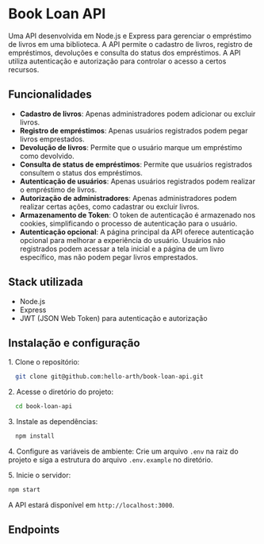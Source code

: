 # Book Loan API

Uma API desenvolvida em Node.js e Express para gerenciar o empréstimo de livros em uma biblioteca. A API permite o cadastro de livros, registro de empréstimos, devoluções e consulta do status dos empréstimos. A API utiliza autenticação e autorização para controlar o acesso a certos recursos.

## Funcionalidades

- **Cadastro de livros**: Apenas administradores podem adicionar ou excluir livros.
- **Registro de empréstimos**: Apenas usuários registrados podem pegar livros emprestados.
- **Devolução de livros**: Permite que o usuário marque um empréstimo como devolvido.
- **Consulta de status de empréstimos**: Permite que usuários registrados consultem o status dos empréstimos.
- **Autenticação de usuários**: Apenas usuários registrados podem realizar o empréstimo de livros.
- **Autorização de administradores**: Apenas administradores podem realizar certas ações, como cadastrar ou excluir livros.
- **Armazenamento de Token**: O token de autenticação é armazenado nos cookies, simplificando o processo de autenticação para o usuário.
- **Autenticação opcional**: A página principal da API oferece autenticação opcional para melhorar a experiência do usuário. Usuários não registrados podem acessar a tela inicial e a página de um livro específico, mas não podem pegar livros emprestados.

## Stack utilizada

- Node.js
- Express
- JWT (JSON Web Token) para autenticação e autorização
## Instalação e configuração
1\. Clone o repositório:
```bash
  git clone git@github.com:hello-arth/book-loan-api.git
```
2\. Acesse o diretório do projeto:
```bash
  cd book-loan-api
```
3\. Instale as dependências:
```bash
  npm install
```
4\. Configure as variáveis de ambiente:
Crie um arquivo `.env` na raiz do projeto e siga a estrutura do arquivo `.env.example` no diretório.

5\. Inicie o servidor:
```bash
npm start
```
A API estará disponível em `http://localhost:3000`.
## Endpoints
